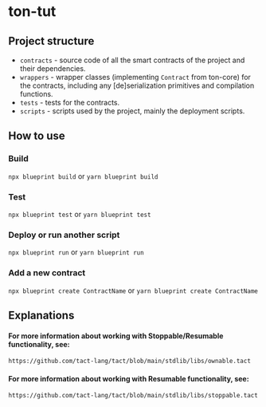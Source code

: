 # ton-tut

## Project structure

-   `contracts` - source code of all the smart contracts of the project and their dependencies.
-   `wrappers` - wrapper classes (implementing `Contract` from ton-core) for the contracts, including any [de]serialization primitives and compilation functions.
-   `tests` - tests for the contracts.
-   `scripts` - scripts used by the project, mainly the deployment scripts.

## How to use

### Build

`npx blueprint build` or `yarn blueprint build`

### Test

`npx blueprint test` or `yarn blueprint test`

### Deploy or run another script

`npx blueprint run` or `yarn blueprint run`

### Add a new contract

`npx blueprint create ContractName` or `yarn blueprint create ContractName`


## Explanations

#### For more information about working with Stoppable/Resumable functionality, see:
`https://github.com/tact-lang/tact/blob/main/stdlib/libs/ownable.tact`

#### For more information about working with Resumable functionality, see:
`https://github.com/tact-lang/tact/blob/main/stdlib/libs/stoppable.tact`